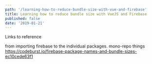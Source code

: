 ```yaml
---
path: '/learning-how-to-reduce-bundle-size-with-vue-and-firebase'
title: Learning how to reduce bundle size with VueJS and Firebase
published: false
date: '2019-01-21'
---
```


Links to reference

from importing firebase to the individual packages. mono-repo things
https://codeburst.io/firebase-package-names-and-bundle-sizes-ec10cede63f1
